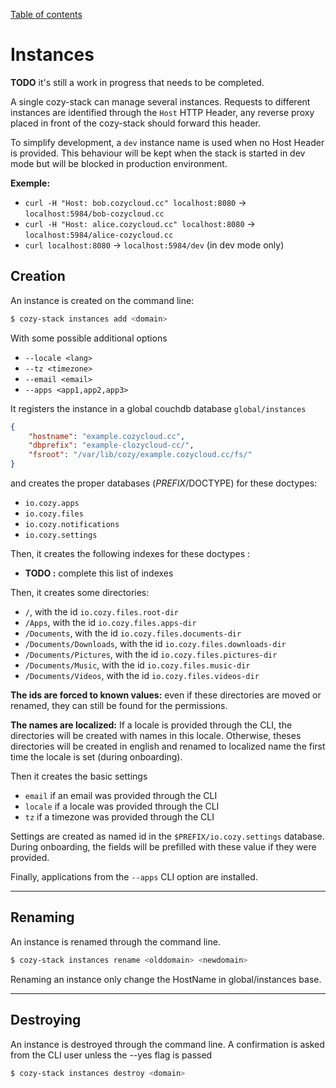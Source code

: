 [Table of contents](README.md#table-of-contents)

# Instances

**TODO** it's still a work in progress that needs to be completed.

A single cozy-stack can manage several instances. Requests to different
instances are identified through the `Host` HTTP Header, any reverse proxy
placed in front of the cozy-stack should forward this header.

To simplify development, a `dev` instance name is used when no Host Header is
provided. This behaviour will be kept when the stack is started in dev mode but
will be blocked in production environment.

**Exemple:**

-   `curl -H "Host: bob.cozycloud.cc" localhost:8080` →
    `localhost:5984/bob-cozycloud.cc`
-   `curl -H "Host: alice.cozycloud.cc" localhost:8080` →
    `localhost:5984/alice-cozycloud.cc`
-   `curl localhost:8080` → `localhost:5984/dev` (in dev mode only)

## Creation

An instance is created on the command line:

```sh
$ cozy-stack instances add <domain>
```

With some possible additional options

-   `--locale <lang>`
-   `--tz <timezone>`
-   `--email <email>`
-   `--apps <app1,app2,app3>`

It registers the instance in a global couchdb database `global/instances`

```json
{
    "hostname": "example.cozycloud.cc",
    "dbprefix": "example-clozycloud-cc/",
    "fsroot": "/var/lib/cozy/example.cozycloud.cc/fs/"
}
```

and creates the proper databases ($PREFIX/$DOCTYPE) for these doctypes:

-   `io.cozy.apps`
-   `io.cozy.files`
-   `io.cozy.notifications`
-   `io.cozy.settings`

Then, it creates the following indexes for these doctypes :

-   **TODO :** complete this list of indexes

Then, it creates some directories:

-   `/`, with the id `io.cozy.files.root-dir`
-   `/Apps`, with the id `io.cozy.files.apps-dir`
-   `/Documents`, with the id `io.cozy.files.documents-dir`
-   `/Documents/Downloads`, with the id `io.cozy.files.downloads-dir`
-   `/Documents/Pictures`, with the id `io.cozy.files.pictures-dir`
-   `/Documents/Music`, with the id `io.cozy.files.music-dir`
-   `/Documents/Videos`, with the id `io.cozy.files.videos-dir`

**The ids are forced to known values:** even if these directories are moved or
renamed, they can still be found for the permissions.

**The names are localized:** If a locale is provided through the CLI, the
directories will be created with names in this locale. Otherwise, theses
directories will be created in english and renamed to localized name the first
time the locale is set (during onboarding).

Then it creates the basic settings

-   `email` if an email was provided through the CLI
-   `locale` if a locale was provided through the CLI
-   `tz` if a timezone was provided through the CLI

Settings are created as named id in the `$PREFIX/io.cozy.settings` database.
During onboarding, the fields will be prefilled with these value if they were
provided.

Finally, applications from the `--apps` CLI option are installed.

---

## Renaming

An instance is renamed through the command line.

```sh
$ cozy-stack instances rename <olddomain> <newdomain>
```

Renaming an instance only change the HostName in global/instances base.

---

## Destroying

An instance is destroyed through the command line. A confirmation is asked from
the CLI user unless the --yes flag is passed

```sh
$ cozy-stack instances destroy <domain>
```
